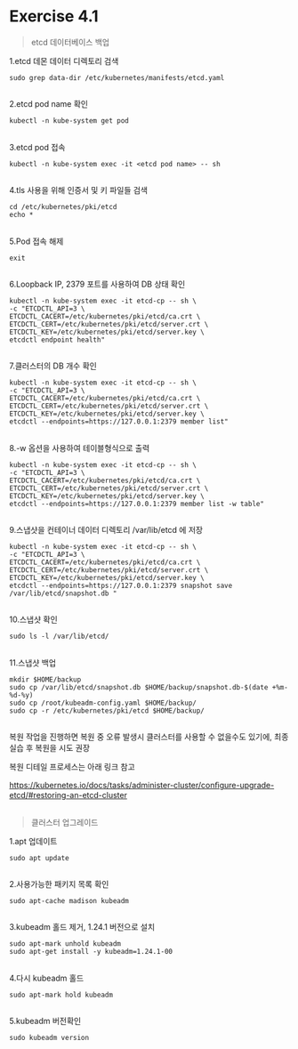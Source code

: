 # Exercise 4.1


> etcd 데이터베이스 백업

1.etcd 데몬 데이터 디렉토리 검색
```
sudo grep data-dir /etc/kubernetes/manifests/etcd.yaml
```

##

2.etcd pod name 확인
```
kubectl -n kube-system get pod
```

##

3.etcd pod 접속
```
kubectl -n kube-system exec -it <etcd pod name> -- sh
```

##

4.tls 사용을 위해 인증서 및 키 파일들 검색

```
cd /etc/kubernetes/pki/etcd
echo *
```

##

5.Pod 접속 해제
```
exit
```

##

6.Loopback IP, 2379 포트를 사용하여 DB 상태 확인
```
kubectl -n kube-system exec -it etcd-cp -- sh \
-c "ETCDCTL_API=3 \
ETCDCTL_CACERT=/etc/kubernetes/pki/etcd/ca.crt \
ETCDCTL_CERT=/etc/kubernetes/pki/etcd/server.crt \
ETCDCTL_KEY=/etc/kubernetes/pki/etcd/server.key \
etcdctl endpoint health"
```

##

7.클러스터의 DB 개수 확인
```
kubectl -n kube-system exec -it etcd-cp -- sh \
-c "ETCDCTL_API=3 \
ETCDCTL_CACERT=/etc/kubernetes/pki/etcd/ca.crt \
ETCDCTL_CERT=/etc/kubernetes/pki/etcd/server.crt \
ETCDCTL_KEY=/etc/kubernetes/pki/etcd/server.key \
etcdctl --endpoints=https://127.0.0.1:2379 member list"
```

##

8.-w 옵션을 사용하여 테이블형식으로 출력
```
kubectl -n kube-system exec -it etcd-cp -- sh \
-c "ETCDCTL_API=3 \
ETCDCTL_CACERT=/etc/kubernetes/pki/etcd/ca.crt \
ETCDCTL_CERT=/etc/kubernetes/pki/etcd/server.crt \
ETCDCTL_KEY=/etc/kubernetes/pki/etcd/server.key \
etcdctl --endpoints=https://127.0.0.1:2379 member list -w table"
```

##

9.스냅샷을 컨테이너 데이터 디렉토리 /var/lib/etcd 에 저장
```
kubectl -n kube-system exec -it etcd-cp -- sh \
-c "ETCDCTL_API=3 \
ETCDCTL_CACERT=/etc/kubernetes/pki/etcd/ca.crt \
ETCDCTL_CERT=/etc/kubernetes/pki/etcd/server.crt \
ETCDCTL_KEY=/etc/kubernetes/pki/etcd/server.key \
etcdctl --endpoints=https://127.0.0.1:2379 snapshot save /var/lib/etcd/snapshot.db "
```

##

10.스냅샷 확인
```
sudo ls -l /var/lib/etcd/
```

##

11.스냅샷 백업
```
mkdir $HOME/backup
sudo cp /var/lib/etcd/snapshot.db $HOME/backup/snapshot.db-$(date +%m-%d-%y)
sudo cp /root/kubeadm-config.yaml $HOME/backup/
sudo cp -r /etc/kubernetes/pki/etcd $HOME/backup/
```

##

복원 작업을 진행하면 복원 중 오류 발생시 클러스터를 사용할 수 없을수도 있기에, 최종 실습 후 복원을 시도 권장

복원 디테일 프로세스는 아래 링크 참고

https://kubernetes.io/docs/tasks/administer-cluster/conﬁgure-upgrade-etcd/#restoring-an-etcd-cluster


##
##

> 클러스터 업그레이드

1.apt 업데이트
```
sudo apt update
```

##

2.사용가능한 패키지 목록 확인
```
sudo apt-cache madison kubeadm
```

##

3.kubeadm 홀드 제거, 1.24.1 버전으로 설치
```
sudo apt-mark unhold kubeadm
sudo apt-get install -y kubeadm=1.24.1-00
```

##

4.다시 kubeadm 홀드
```
sudo apt-mark hold kubeadm
```

##

5.kubeadm 버전확인
```
sudo kubeadm version
```
